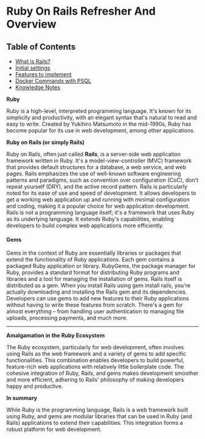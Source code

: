 # Ruby On Rails Refresher And Overview

## Table of Contents
- [What is Rails?](#gems)
- [Initial settings](week1.md#intial-settings)
- [Features to implement](week2.md#features-to-implement)
- [Docker Commands with PSQL](week3.md#docker-commands)
- [Knowledge Notes](week4.md#stuff-i-discovered-deving-with-rails)


**Ruby**

Ruby is a high-level, interpreted programming language. It's known for its simplicity and productivity, with an elegant syntax that's natural to read and easy to write. Created by Yukihiro Matsumoto in the mid-1990s, Ruby has become popular for its use in web development, among other applications.

**Ruby on Rails (or simply Rails)**

Ruby on Rails, often just called **Rails**, is a server-side web application framework written in Ruby. It's a model-view-controller (MVC) framework that provides default structures for a database, a web service, and web pages. Rails emphasizes the use of well-known software engineering patterns and paradigms, such as convention over configuration (CoC), don't repeat yourself (DRY), and the active record pattern.
Rails is particularly noted for its ease of use and speed of development. It allows developers to get a working web application up and running with minimal configuration and coding, making it a popular choice for web application development.
Rails is not a programming language itself; it's a framework that uses Ruby as its underlying language. It extends Ruby's capabilities, enabling developers to build complex web applications more efficiently.

#### **Gems**

Gems in the context of Ruby are essentially libraries or packages that extend the functionality of Ruby applications. Each gem contains a packaged Ruby application or library.
RubyGems, the package manager for Ruby, provides a standard format for distributing Ruby programs and libraries and a tool for managing the installation of gems.
Rails itself is distributed as a gem. When you install Rails using gem install rails, you're actually downloading and installing the Rails gem and its dependencies.
Developers can use gems to add new features to their Ruby applications without having to write these features from scratch. There's a gem for almost everything – from handling user authentication to managing file uploads, processing payments, and much more.

---
**Amalgamation in the Ruby Ecosystem**

The Ruby ecosystem, particularly for web development, often involves using Rails as the web framework and a variety of gems to add specific functionalities. This combination enables developers to build powerful, feature-rich web applications with relatively little boilerplate code.
The cohesive integration of Ruby, Rails, and gems makes development smoother and more efficient, adhering to Rails' philosophy of making developers happy and productive.

**In summary** 

While Ruby is the programming language, Rails is a web framework built using Ruby, and gems are modular libraries that can be used in Ruby (and Rails) applications to extend their capabilities. This integration forms a robust platform for web development.
